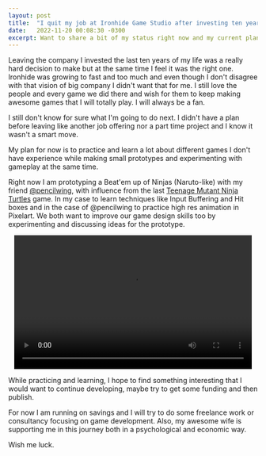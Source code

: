```yaml
---
layout: post
title:  "I quit my job at Ironhide Game Studio after investing ten years of my life, now what?"
date:   2022-11-20 00:08:30 -0300
excerpt: Want to share a bit of my status right now and my current plan for the future now that I left my work after almost ten years.  
---
```


Leaving the company I invested the last ten years of my life was a really hard decision to make but at the same time I feel it was the right one. Ironhide was growing to fast and too much and even though I don't disagree with that vision of big company I didn't want that for me. I still love the people and every game we did there and wish for them to keep making awesome games that I will totally play. I will always be a fan.

I still don't know for sure what I'm going to do next. I didn't have a plan before leaving like another job offering nor a part time project and I know it wasn't a smart move.  

My plan for now is to practice and learn a lot about different games I don't have experience while making small prototypes and experimenting with gameplay at the same time.  

Right now I am prototyping a Beat'em up of Ninjas (Naruto-like) with my friend [@pencilwing](https://pencilwing.itch.io/), with influence from the last [Teenage Mutant Ninja Turtles](https://store.steampowered.com/app/1361510/Teenage_Mutant_Ninja_Turtles_Shredders_Revenge/) game. In my case to learn techniques like Input Buffering and Hit boxes and in the case of @pencilwing to practice high res animation in Pixelart. We both want to improve our game design skills too by experimenting and discussing ideas for the prototype.

<div style="text-align:center">
<video width="480" height="270" controls>
  <source src="/assets/beatemup-example1.mp4" type="video/mp4">
   Your browser does not support the video tag.
</video> 
</div>

While practicing and learning, I hope to find something interesting that I would want to continue developing, maybe try to get some funding and then publish. 

For now I am running on savings and I will try to do some freelance work or consultancy focusing on game development. Also, my awesome wife is supporting me in this journey both in a psychological and economic way.

Wish me luck.